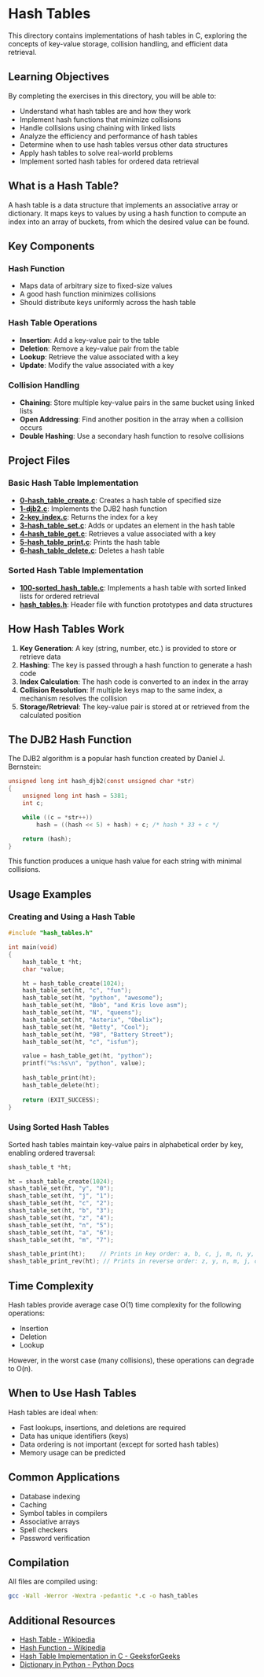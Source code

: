 # Hash Tables

This directory contains implementations of hash tables in C, exploring the concepts of key-value storage, collision handling, and efficient data retrieval.

## Learning Objectives

By completing the exercises in this directory, you will be able to:
- Understand what hash tables are and how they work
- Implement hash functions that minimize collisions
- Handle collisions using chaining with linked lists
- Analyze the efficiency and performance of hash tables
- Determine when to use hash tables versus other data structures
- Apply hash tables to solve real-world problems
- Implement sorted hash tables for ordered data retrieval

## What is a Hash Table?

A hash table is a data structure that implements an associative array or dictionary. It maps keys to values by using a hash function to compute an index into an array of buckets, from which the desired value can be found.

## Key Components

### Hash Function
- Maps data of arbitrary size to fixed-size values
- A good hash function minimizes collisions
- Should distribute keys uniformly across the hash table

### Hash Table Operations
- **Insertion**: Add a key-value pair to the table
- **Deletion**: Remove a key-value pair from the table
- **Lookup**: Retrieve the value associated with a key
- **Update**: Modify the value associated with a key

### Collision Handling
- **Chaining**: Store multiple key-value pairs in the same bucket using linked lists
- **Open Addressing**: Find another position in the array when a collision occurs
- **Double Hashing**: Use a secondary hash function to resolve collisions

## Project Files

### Basic Hash Table Implementation
- **[0-hash_table_create.c](./0-hash_table_create.c)**: Creates a hash table of specified size
- **[1-djb2.c](./1-djb2.c)**: Implements the DJB2 hash function
- **[2-key_index.c](./2-key_index.c)**: Returns the index for a key
- **[3-hash_table_set.c](./3-hash_table_set.c)**: Adds or updates an element in the hash table
- **[4-hash_table_get.c](./4-hash_table_get.c)**: Retrieves a value associated with a key
- **[5-hash_table_print.c](./5-hash_table_print.c)**: Prints the hash table
- **[6-hash_table_delete.c](./6-hash_table_delete.c)**: Deletes a hash table

### Sorted Hash Table Implementation
- **[100-sorted_hash_table.c](./100-sorted_hash_table.c)**: Implements a hash table with sorted linked lists for ordered retrieval
- **[hash_tables.h](./hash_tables.h)**: Header file with function prototypes and data structures

## How Hash Tables Work

1. **Key Generation**: A key (string, number, etc.) is provided to store or retrieve data
2. **Hashing**: The key is passed through a hash function to generate a hash code
3. **Index Calculation**: The hash code is converted to an index in the array
4. **Collision Resolution**: If multiple keys map to the same index, a mechanism resolves the collision
5. **Storage/Retrieval**: The key-value pair is stored at or retrieved from the calculated position

## The DJB2 Hash Function

The DJB2 algorithm is a popular hash function created by Daniel J. Bernstein:

```c
unsigned long int hash_djb2(const unsigned char *str)
{
    unsigned long int hash = 5381;
    int c;

    while ((c = *str++))
        hash = ((hash << 5) + hash) + c; /* hash * 33 + c */

    return (hash);
}
```

This function produces a unique hash value for each string with minimal collisions.

## Usage Examples

### Creating and Using a Hash Table

```c
#include "hash_tables.h"

int main(void)
{
    hash_table_t *ht;
    char *value;

    ht = hash_table_create(1024);
    hash_table_set(ht, "c", "fun");
    hash_table_set(ht, "python", "awesome");
    hash_table_set(ht, "Bob", "and Kris love asm");
    hash_table_set(ht, "N", "queens");
    hash_table_set(ht, "Asterix", "Obelix");
    hash_table_set(ht, "Betty", "Cool");
    hash_table_set(ht, "98", "Battery Street");
    hash_table_set(ht, "c", "isfun");

    value = hash_table_get(ht, "python");
    printf("%s:%s\n", "python", value);
    
    hash_table_print(ht);
    hash_table_delete(ht);
    
    return (EXIT_SUCCESS);
}
```

### Using Sorted Hash Tables

Sorted hash tables maintain key-value pairs in alphabetical order by key, enabling ordered traversal:

```c
shash_table_t *ht;

ht = shash_table_create(1024);
shash_table_set(ht, "y", "0");
shash_table_set(ht, "j", "1");
shash_table_set(ht, "c", "2");
shash_table_set(ht, "b", "3");
shash_table_set(ht, "z", "4");
shash_table_set(ht, "n", "5");
shash_table_set(ht, "a", "6");
shash_table_set(ht, "m", "7");

shash_table_print(ht);    // Prints in key order: a, b, c, j, m, n, y, z
shash_table_print_rev(ht); // Prints in reverse order: z, y, n, m, j, c, b, a
```

## Time Complexity

Hash tables provide average case O(1) time complexity for the following operations:
- Insertion
- Deletion
- Lookup

However, in the worst case (many collisions), these operations can degrade to O(n).

## When to Use Hash Tables

Hash tables are ideal when:
- Fast lookups, insertions, and deletions are required
- Data has unique identifiers (keys)
- Data ordering is not important (except for sorted hash tables)
- Memory usage can be predicted

## Common Applications

- Database indexing
- Caching
- Symbol tables in compilers
- Associative arrays
- Spell checkers
- Password verification

## Compilation

All files are compiled using:

```bash
gcc -Wall -Werror -Wextra -pedantic *.c -o hash_tables
```

## Additional Resources

- [Hash Table - Wikipedia](https://en.wikipedia.org/wiki/Hash_table)
- [Hash Function - Wikipedia](https://en.wikipedia.org/wiki/Hash_function)
- [Hash Table Implementation in C - GeeksforGeeks](https://www.geeksforgeeks.org/hash-table-data-structure/)
- [Dictionary in Python - Python Docs](https://docs.python.org/3/tutorial/datastructures.html#dictionaries)

